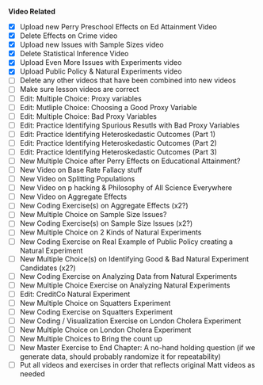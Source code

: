 **Video Related**

- [X] Upload new Perry Preschool Effects on Ed Attainment Video
- [X] Delete Effects on Crime video
- [X] Upload new Issues with Sample Sizes video
- [X] Delete Statistical Inference Video
- [X] Upload Even More Issues with Experiments video
- [X] Upload Public Policy & Natural Experiments video
- [ ] Delete any other videos that have been combined into new videos
- [ ] Make sure lesson videos are correct 
- [ ] Edit: Multiple Choice: Proxy variables
- [ ] Edit: Mutliple Choice: Choosing a Good Proxy Variable
- [ ] Edit: Multiple Choice: Bad Proxy Variables
- [ ] Edit: Practice Identifying Spurious Resutls with Bad Proxy Variables
- [ ] Edit: Practice Identifying Heteroskedastic Outcomes (Part 1) 
- [ ] Edit: Practice Identifying Heteroskedastic Outcomes (Part 2)
- [ ] Edit: Practice Identifying Heteroskedastic Outcomes (Part 3)
- [ ] New Multiple Choice after Perry Effects on Educational Attainment?
- [ ] New Video on Base Rate Fallacy stuff
- [ ] New Video on Splitting Populations
- [ ] New Video on p hacking & Philosophy of All Science Everywhere
- [ ] New Video on Aggregate Effects
- [ ] New Coding Exercise(s) on Aggregate Effects (x2?)
- [ ] New Multiple Choice on Sample Size Issues?
- [ ] New Coding Exercise(s) on Sample Size Issues (x2?)
- [ ] New Multiple Choice on 2 Kinds of Natural Experiments 
- [ ] New Coding Exercise on Real Example of Public Policy creating a Natural Experiment
- [ ] New Multiple Choice(s) on Identifying Good & Bad Natural Experiment Candidates (x2?)
- [ ] New Coding Exercise on Analyzing Data from Natural Experiments
- [ ] New Multiple Choice Exercise on Analyzing Natural Experiments
- [ ] Edit: CreditCo Natural Experiment
- [ ] New Multiple Choice on Squatters Experiment
- [ ] New Coding Exercise on Squatters Experiment
- [ ] New Coding / Visualization Exercise on London Cholera Experiment
- [ ] New Multiple Choice on London Cholera Experiment
- [ ] New Multiple Choices to Bring the count up
- [ ] New Master Exercise to End Chapter: A no-hand holding question (if we generate data, should probably randomize it for repeatability)
- [ ] Put all videos and exercises in order that reflects original Matt videos as needed
